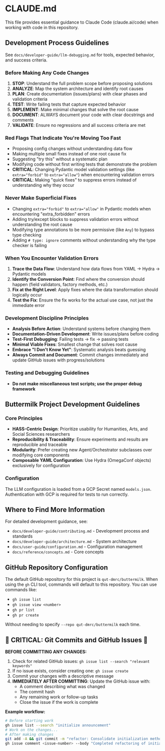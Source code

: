 # CLAUDE.md

This file provides essential guidance to Claude Code (claude.ai/code) when working with code in this repository.

## Development Process Guidelines

See `docs/developer-guide/llm-debugging.md` for tools, expected behavior, and success criteria.

### Before Making Any Code Changes
1. **STOP**: Understand the full problem scope before proposing solutions
2. **ANALYZE**: Map the system architecture and identify root causes  
3. **PLAN**: Create documentation (issues/plans) with clear phases and validation criteria
4. **TEST**: Write failing tests that capture expected behavior
5. **IMPLEMENT**: Make minimal changes that solve the root cause
6. **DOCUMENT**: ALWAYS document your code with clear docstrings and comments
7. **VALIDATE**: Ensure no regressions and all success criteria are met

### Red Flags That Indicate You're Moving Too Fast
- Proposing config changes without understanding data flow
- Making multiple small fixes instead of one root cause fix
- Suggesting "try this" without a systematic plan
- Modifying code without first writing tests that demonstrate the problem
- **CRITICAL**: Changing Pydantic model validation settings (like `extra="forbid"` to `extra="allow"`) when encountering validation errors
- **CRITICAL**: Making "quick fixes" to suppress errors instead of understanding why they occur

### Never Make Superficial Fixes
- Changing `extra="forbid"` to `extra="allow"` in Pydantic models when encountering "extra_forbidden" errors
- Adding try/except blocks to suppress validation errors without understanding the root cause
- Modifying type annotations to be more permissive (like `Any`) to bypass type checking
- Adding `# type: ignore` comments without understanding why the type checker is failing

### When You Encounter Validation Errors
1. **Trace the Data Flow**: Understand how data flows from YAML → Hydra → Pydantic models
2. **Identify the Conversion Point**: Find where the conversion should happen (field validators, factory methods, etc.)
3. **Fix at the Right Level**: Apply fixes where the data transformation should logically occur
4. **Test the Fix**: Ensure the fix works for the actual use case, not just the immediate error

### Development Discipline Principles
- **Analysis Before Action**: Understand systems before changing them
- **Documentation-Driven Development**: Write issues/plans before coding
- **Test-First Debugging**: Failing tests → fix → passing tests
- **Minimal Viable Fixes**: Smallest change that solves root cause
- **Embrace "I Don't Know Yet"**: Systematic analysis beats guessing
- **Always Commit and Document**: Commit changes immediately and update GitHub issues with progress/solutions

### Testing and Debugging Guidelines
- **Do not make miscellaneous test scripts; use the proper debug framework**

## Buttermilk Project Development Guidelines

### Core Principles
- **HASS-Centric Design**: Prioritize usability for Humanities, Arts, and Social Sciences researchers
- **Reproducibility & Traceability**: Ensure experiments and results are reproducible and traceable
- **Modularity**: Prefer creating new Agent/Orchestrator subclasses over modifying core components
- **Composable YAML Configuration**: Use Hydra (OmegaConf objects) exclusively for configuration

### Configuration
The LLM configuration is loaded from a GCP Secret named `models.json`. Authentication with GCP is required for tests to run correctly.

## Where to Find More Information

For detailed development guidance, see:
- `docs/developer-guide/contributing.md` - Development process and standards
- `docs/developer-guide/architecture.md` - System architecture 
- `docs/user-guide/configuration.md` - Configuration management
- `docs/reference/concepts.md` - Core concepts

## GitHub Repository Configuration

The default GitHub repository for this project is `qut-dmrc/buttermilk`. When using the `gh` CLI tool, commands will default to this repository. You can use commands like:
- `gh issue list`
- `gh issue view <number>`
- `gh pr list`
- `gh pr create`

Without needing to specify `--repo qut-dmrc/buttermilk` each time.

## 🚨 CRITICAL: Git Commits and GitHub Issues 🚨
**BEFORE COMMITTING ANY CHANGES:**
1. Check for related GitHub issues: `gh issue list --search "relevant keywords"`
2. If no issue exists, consider creating one: `gh issue create`
3. Commit your changes with a descriptive message
4. **IMMEDIATELY AFTER COMMITTING**: Update the GitHub issue with:
   - A comment describing what was changed
   - The commit hash
   - Any remaining work or follow-up tasks
   - Close the issue if the work is complete

**Example workflow:**
```bash
# Before starting work
gh issue list --search "initialize announcement"
# Work on the changes...
# After making changes
git add -A && git commit -m "refactor: Consolidate initialization methods"
gh issue comment <issue-number> --body "Completed refactoring of initialization methods in commit abc123"
```